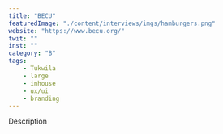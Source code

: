 ```yaml
---
title: "BECU"
featuredImage: "./content/interviews/imgs/hamburgers.png"
website: "https://www.becu.org/"
twit: ""
inst: ""
category: "B"
tags:
    - Tukwila
    - large
    - inhouse
    - ux/ui
    - branding
---
```


Description
